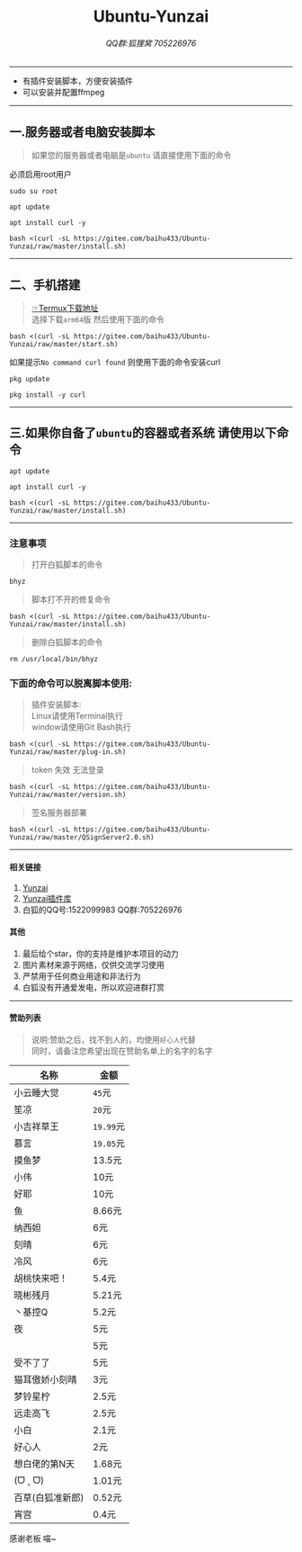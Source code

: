 <h1 align="center">Ubuntu-Yunzai</h1>
<h6 align="center">QQ群:狐狸窝 705226976</h6>
<hr/>
<ul>
<li>有插件安装脚本，方便安装插件</li>
<li>可以安装并配置ffmpeg</li>
</ul>
<hr/>

## 一.服务器或者电脑安装脚本<br>
>如果您的服务器或者电脑是`ubuntu` 请直接使用下面的命令<br>

必须启用root用户
```
sudo su root
```
```
apt update
```
```
apt install curl -y
```
```
bash <(curl -sL https://gitee.com/baihu433/Ubuntu-Yunzai/raw/master/install.sh)
```

<hr>

## 二、手机搭建

>[☞Termux下载地址](https://github.com/termux/termux-app/releases)<br>
>选择下载`arm64`版 然后使用下面的命令

```
bash <(curl -sL https://gitee.com/baihu433/Ubuntu-Yunzai/raw/master/start.sh)
```

如果提示`No command curl found` 则使用下面的命令安装curl <br>

```
pkg update
```
```
pkg install -y curl
```

<hr>

## 三.如果你自备了`ubuntu`的容器或者系统 请使用以下命令

```
apt update
```

```
apt install curl -y
```

```
bash <(curl -sL https://gitee.com/baihu433/Ubuntu-Yunzai/raw/master/install.sh)
```

<hr>

### 注意事项

>打开白狐脚本的命令
```
bhyz
```
>脚本打不开的修复命令
```
bash <(curl -sL https://gitee.com/baihu433/Ubuntu-Yunzai/raw/master/install.sh)
```
>删除白狐脚本的命令
```
rm /usr/local/bin/bhyz
```

### 下面的命令可以脱离脚本使用:

>插件安装脚本: <br>
>Linux请使用Terminal执行<br>window请使用Git Bash执行
```
bash <(curl -sL https://gitee.com/baihu433/Ubuntu-Yunzai/raw/master/plug-in.sh)
```
>token 失效 无法登录
```
bash <(curl -sL https://gitee.com/baihu433/Ubuntu-Yunzai/raw/master/version.sh)
```
>签名服务器部署
```
bash <(curl -sL https://gitee.com/baihu433/Ubuntu-Yunzai/raw/master/QSignServer2.0.sh)
```

<hr/>

#### 相关链接

1. [Yunzai](https://gitee.com/Le-niao/Yunzai-Bot)
2. [Yunzai插件库](https://gitee.com/yhArcadia/Yunzai-Bot-plugins-index)
3. 白狐的QQ号:1522099983 QQ群:705226976


#### 其他

1. 最后给个star，你的支持是维护本项目的动力<br>
2. 图片素材来源于网络，仅供交流学习使用<br>
3. 严禁用于任何商业用途和非法行为<br>
4. 白狐没有开通爱发电，所以欢迎进群打赏<br>

<hr>

#### 赞助列表

>说明:赞助之后，找不到人的，均使用`好心人`代替<br>同时，请备注您希望出现在赞助名单上的名字的名字

| 名称 | 金额 |
|----|----|
|小云睡大觉|`45`元|<br>
|笙凉|`20`元|<br>
|小吉祥草王|`19.99`元|<br>
|慕言|`19.05`元|<br>
|摸鱼梦|13.5元|
|小伟|10元|
|好耶|10元|
|鱼|8.66元|
|纳西妲|6元|
|刻晴|6元|
|冷风|6元|
|胡桃快来吧！|5.4元|
|晓彬残月|5.21元|
|丶基控Q | 5.2元|
|夜|5元|
|   |5元|
|受不了了|5元|
|猫耳傲娇小刻晴|3元|
|梦铃星柠|2.5元|
|远走高飞|2.5元|
|小白|2.1元|
|好心人|2元|
|想白佬的第N天|1.68元|
|(ᗜ ˰ ᗜ)|1.01元|
|百草(白狐准新郎)|0.52元|
|宵宫|0.4元|
感谢老板 喵~